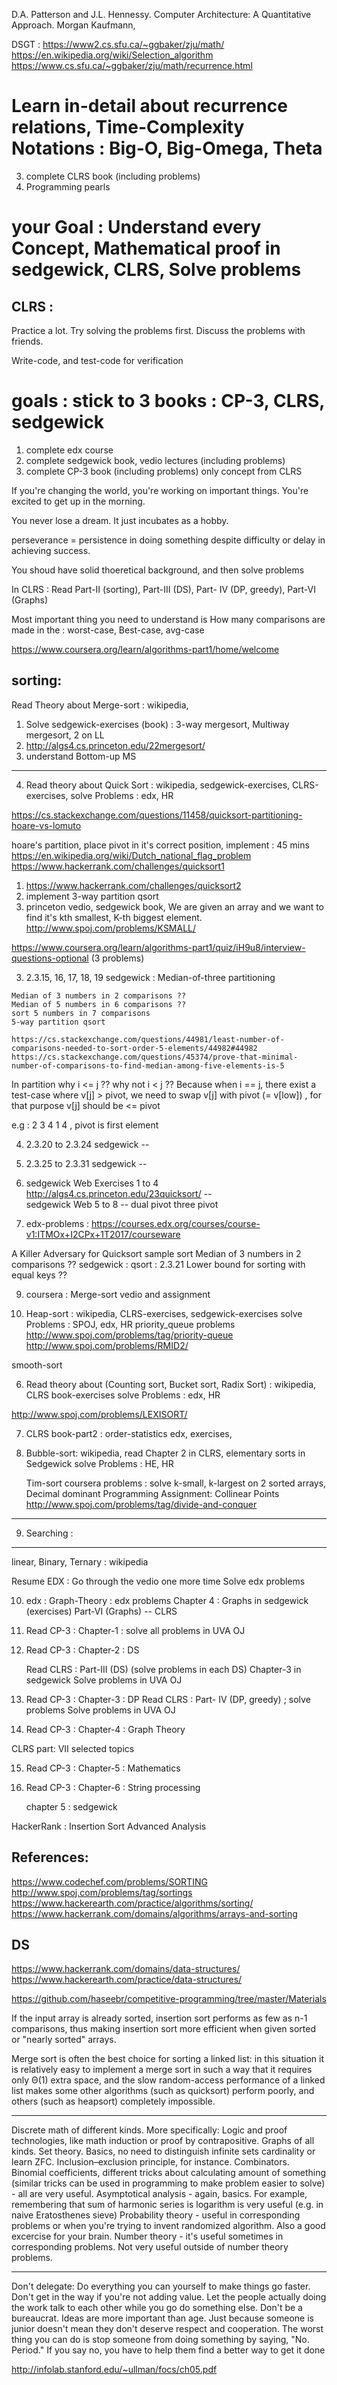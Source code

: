 D.A. Patterson and J.L. Hennessy. Computer Architecture: A Quantitative Approach. Morgan Kaufmann,

DSGT : https://www2.cs.sfu.ca/~ggbaker/zju/math/
https://en.wikipedia.org/wiki/Selection_algorithm
https://www.cs.sfu.ca/~ggbaker/zju/math/recurrence.html


# Learn in-detail about recurrence relations, Time-Complexity Notations : Big-O, Big-Omega, Theta

3. complete CLRS book  (including problems)
5. Programming pearls

# your Goal : Understand every Concept, Mathematical proof in sedgewick, CLRS, Solve problems

CLRS :
------
Practice a lot.
Try solving the problems first.
Discuss the problems with friends.

Write-code, and test-code for verification

# goals  : stick to 3 books :  CP-3, CLRS, sedgewick

1. complete edx course
2. complete sedgewick book, vedio lectures   (including problems)
3. complete CP-3 book  (including problems)
only concept from CLRS


If you're changing the world, you're working on important things. You're excited to get up in the morning.

You never lose a dream. It just incubates as a hobby.

perseverance = persistence in doing something despite difficulty or delay in achieving success.

You shoud have solid thoeretical background, and then solve problems


In CLRS   :  Read Part-II (sorting), Part-III (DS), 
             Part- IV (DP, greedy), Part-VI (Graphs)

Most important thing you need to understand is How many comparisons are made in the : worst-case, Best-case, avg-case 

https://www.coursera.org/learn/algorithms-part1/home/welcome


sorting:
--------
Read Theory about Merge-sort : wikipedia, 

1. Solve sedgewick-exercises  (book)  :  3-way mergesort, Multiway mergesort, 2 on LL
2. http://algs4.cs.princeton.edu/22mergesort/
3. understand Bottom-up MS
---
4. Read theory about Quick Sort : wikipedia, sedgewick-exercises, CLRS-exercises,
    solve Problems : edx, HR

https://cs.stackexchange.com/questions/11458/quicksort-partitioning-hoare-vs-lomuto

hoare's partition, place pivot in it's correct position, implement  : 45 mins
https://en.wikipedia.org/wiki/Dutch_national_flag_problem
https://www.hackerrank.com/challenges/quicksort1
1. https://www.hackerrank.com/challenges/quicksort2
2. implement 3-way partition qsort
3. princeton vedio, sedgewick book,
We are given an array and we want to find it's kth smallest, K-th biggest element.
http://www.spoj.com/problems/KSMALL/


https://www.coursera.org/learn/algorithms-part1/quiz/iH9u8/interview-questions-optional (3 problems)

   3. 2.3.15, 16, 17, 18, 19 sedgewick  : Median-of-three partitioning

    Median of 3 numbers in 2 comparisons ??
    Median of 5 numbers in 6 comparisons ??
    sort 5 numbers in 7 comparisons
    5-way partition qsort
    
    https://cs.stackexchange.com/questions/44981/least-number-of-comparisons-needed-to-sort-order-5-elements/44982#44982
    https://cs.stackexchange.com/questions/45374/prove-that-minimal-number-of-comparisons-to-find-median-among-five-elements-is-5
   
   In partition why i <= j  ?? why not i < j ??
   Because when i == j, there exist a test-case where v[j] > pivot,
   we need to swap v[j] with pivot (= v[low]) , for that purpose v[j] should be <= pivot
   
   e.g : 2 3 4 1 4 , pivot is first element


   4. 2.3.20 to 2.3.24 sedgewick
   --

   5. 2.3.25 to 2.3.31 sedgewick
   --
   6. sedgewick Web Exercises 1 to 4    http://algs4.cs.princeton.edu/23quicksort/
   --  
      sedgewick Web 5 to 8
   --
   dual pivot
   three pivot
      
   8. edx-problems : https://courses.edx.org/courses/course-v1:ITMOx+I2CPx+1T2017/courseware
   
   A Killer Adversary for Quicksort
   sample sort
   Median of 3 numbers in 2 comparisons ??
   sedgewick :  qsort :  2.3.21 Lower bound for sorting with equal keys ??

   9. coursera : Merge-sort vedio and assignment

5. Heap-sort : wikipedia, CLRS-exercises, sedgewick-exercises
    solve Problems : SPOJ, edx, HR
    priority_queue problems
    http://www.spoj.com/problems/tag/priority-queue
    http://www.spoj.com/problems/RMID2/

smooth-sort    

6. Read theory about (Counting sort, Bucket sort, Radix Sort) : wikipedia, CLRS book-exercises
    solve Problems : edx, HR

http://www.spoj.com/problems/LEXISORT/

7. CLRS book-part2 : order-statistics 
    edx, exercises, 

8. Bubble-sort: wikipedia, read Chapter 2 in CLRS, elementary sorts in Sedgewick
    solve Problems : HE, HR

    Tim-sort
    coursera problems : solve k-small, k-largest on 2 sorted arrays, Decimal dominant
    Programming Assignment: Collinear Points
    http://www.spoj.com/problems/tag/divide-and-conquer

---

9. Searching : 
-------------
linear, Binary, Ternary  : wikipedia

Resume EDX : Go through the vedio one more time
Solve edx problems




10. edx : Graph-Theory :
    edx problems
    Chapter 4 : Graphs in sedgewick (exercises)
    Part-VI (Graphs) -- CLRS

11. Read CP-3 : Chapter-1 : solve all problems in UVA OJ

12. Read CP-3 : Chapter-2 : DS 
    
    Read CLRS : Part-III (DS) (solve problems in each DS)
    Chapter-3 in sedgewick
    Solve problems in UVA OJ

13. Read CP-3 :  Chapter-3  :  DP
    Read CLRS :  Part- IV (DP, greedy) ; solve problems
    Solve problems in UVA OJ

14. Read CP-3 : Chapter-4 : Graph Theory

CLRS part: VII  selected topics
    
15. Read CP-3 : Chapter-5 : Mathematics 

16. Read CP-3 : Chapter-6 : String processing

    chapter 5 : sedgewick




HackerRank : Insertion Sort Advanced Analysis

References:
-----------
https://www.codechef.com/problems/SORTING
http://www.spoj.com/problems/tag/sortings
https://www.hackerearth.com/practice/algorithms/sorting/
https://www.hackerrank.com/domains/algorithms/arrays-and-sorting

DS
----
https://www.hackerrank.com/domains/data-structures/
https://www.hackerearth.com/practice/data-structures/








https://github.com/haseebr/competitive-programming/tree/master/Materials

If the input array is already sorted, insertion sort performs 
as few as n-1 comparisons, thus making insertion sort more efficient 
when given sorted or "nearly sorted" arrays.


Merge sort is often the best choice for sorting a linked list: in this situation it is relatively easy to implement a merge sort in such a way that it requires only Θ(1) extra space, and the slow random-access performance of a linked list makes some other algorithms (such as quicksort) perform poorly, and others (such as heapsort) completely impossible.

-----

Discrete math of different kinds. More specifically:
Logic and proof technologies, like math induction or proof by contrapositive.
Graphs of all kinds.
Set theory. Basics, no need to distinguish infinite sets cardinality or learn ZFC. Inclusion–exclusion principle, for instance.
Combinators. Binomial coefficients, different tricks about calculating amount of something (similar tricks can be used in programming to make problem easier to solve) - all are very useful.
Asymptotical analysis - again, basics. For example, remembering that sum of harmonic series is logarithm is very useful (e.g. in naive Eratosthenes sieve)
Probability theory - useful in corresponding problems or when you're trying to invent randomized algorithm. Also a good excercise for your brain.
Number theory - it's useful sometimes in corresponding problems. Not very useful outside of number theory problems.

---


Don't delegate: Do everything you can yourself to make things go faster.
Don't get in the way if you're not adding value. Let the people actually doing the work talk to each other while you go do something else.
Don't be a bureaucrat.
Ideas are more important than age. Just because someone is junior doesn't mean they don't deserve respect and cooperation.
The worst thing you can do is stop someone from doing something by saying, "No. Period." If you say no, you have to help them find a better way to get it done


http://infolab.stanford.edu/~ullman/focs/ch05.pdf


